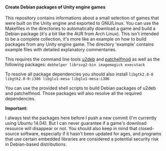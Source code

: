 #### Create Debian packages of Unity engine games

This repository contains informations about a small selection of games that were built on
the Unity engine and exported to GNU/Linux.
You can use the Makefiles in the directories to automatically download a game and build a Debian package
(it's a bit like the AUR from Arch Linux).
This isn't intended to be a complete collection, it's more like an example on how to build packages from
any Unity engine game. The directory 'example' contains example files with detailed explanatory commentaries.

This requires the command line tools [u2deb](https://github.com/darealshinji/UnityEngine2deb) and
[patchelfmod](https://github.com/darealshinji/patchelfmod) as well as the following packages:
`debhelper librsvg2-bin imagemagick execstack`

To resolve all package dependencies you should also install `libgtk2.0-0 libgtk2.0-0:i386 libglu1-mesa libglu1-mesa:i386`

You can use the provided shell scripts to build Debian packages of u2deb and patchelfmod.
Those packages will also resolve all the required dependencies.


**Important:**

I always test the packages here before I push a new commit (I'm currently using Ubuntu 14.04).
But I can never guarantee if a game's download resource will disappear or not.
You should also keep in mind that closed-source software, especially if it hasn't been updated for ages, and
programs that use certain embedded libraries are considered a potential security risk in Debian-based distributions.

